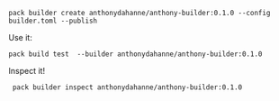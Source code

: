 ```shell
pack builder create anthonydahanne/anthony-builder:0.1.0 --config builder.toml --publish 
```

Use it:

```shell
pack build test  --builder anthonydahanne/anthony-builder:0.1.0
```

Inspect it!

```shell
 pack builder inspect anthonydahanne/anthony-builder:0.1.0
```